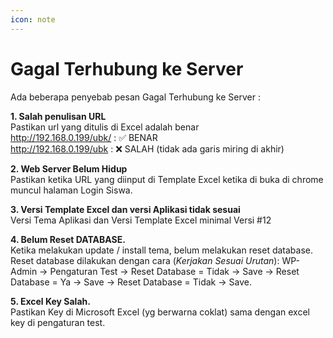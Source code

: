 ```yaml
---
icon: note
---
```

# Gagal Terhubung ke Server

Ada beberapa penyebab pesan Gagal Terhubung ke Server :

**1. Salah penulisan URL**  
Pastikan url yang ditulis di Excel adalah benar  
http://192.168.0.199/ubk/ : ✅ BENAR  
http://192.168.0.199/ubk  : ❌ SALAH (tidak ada garis miring di akhir)  

**2. Web Server Belum Hidup**  
Pastikan ketika URL yang diinput di Template Excel ketika di buka di chrome muncul halaman Login Siswa. 

**3. Versi Template Excel dan versi Aplikasi tidak sesuai**   
Versi Tema Aplikasi dan Versi Template Excel minimal Versi #12

**4. Belum Reset DATABASE.**    
Ketika melakukan update / install tema, belum melakukan reset database. Reset database dilakukan dengan cara (*Kerjakan Sesuai Urutan*): WP-Admin -> Pengaturan Test -> Reset Database = Tidak -> Save -> Reset Database = Ya -> Save -> Reset Database = Tidak -> Save. 

**5. Excel Key Salah.**  
Pastikan Key di Microsoft Excel (yg berwarna coklat) sama dengan excel key di pengaturan test.
